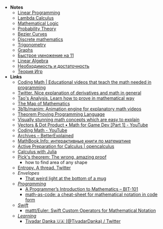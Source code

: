 - **Notes**
	- [Linear Programming](Linear%20Programming.md)
	- [Lambda Calculus](Math/Lambda%20Calculus.md)
	- [Mathematical Logic](Math/Mathematical%20Logic.md)
	- [Probability Theory](Math/Probability%20Theory.md)
	- [Bezier Curves](Math/Bezier%20Curves.md)
	- [Discrete mathematics](Discrete%20mathematics.md)
	- [Trigonometry](Math/Trigonometry.md)
	- [Graphs](Math/Graphs.md)
	- [Быстрое умножение на 11](Math/Быстрое%20умножение%20на%2011.md)
	- [Linear Algebra](Math/Linear%20Algebra.md)
	- [Необходимость и достаточность](Math/Необходимость%20и%20достаточность.md)
	- [Теория Игр](Math/Теория%20Игр.md)
- **Links**
	- [Coding Math | Educational videos that teach the math needed in programming](http://www.codingmath.com)
	- [Twitter. Nice explanation of derivatives and math in general](https://twitter.com/dan_abramov/status/1439569980341821444)
	- [Tao's Analysis. Learn how to prove in mathematical way](https://lms.umb.sk/pluginfile.php/111477/mod_page/content/5/TerenceTao_Analysis.I.Third.Edition.pdf)
	- [The Map of Mathematics](https://mathmap.quantamagazine.org/map/)
	- [3b1b/manim: Animation engine for explanatory math videos](https://github.com/3b1b/manim)
	- [Theorem Proving Programming Language](https://leanprover.github.io/theorem_proving_in_lean/introduction.html)
	- [Visually stunning math concepts which are easy to explain](https://math.stackexchange.com/questions/733754/visually-stunning-math-concepts-which-are-easy-to-explain)
	- [Vectors & Dot Product • Math for Game Dev [Part 1] - YouTube](https://www.youtube.com/watch?v=MOYiVLEnhrw)
	- [Coding Math - YouTube](https://www.youtube.com/user/codingmath/videos)
	- [Archives – BetterExplained](https://betterexplained.com/archives/)
	- [MathBook.Info: интерактивные книги по математике](https://mathbook.info/)
	- [Active Preparation for Calculus | opencalculus](https://opencalculus.wordpress.com/2019/01/02/active-preparation-for-calculus/)
	- [Calculus with Julia](https://docs.juliahub.com/CalculusWithJulia/AZHbv/0.0.5/)
	- [Pick's theorem: The wrong, amazing proof](https://www.youtube.com/watch?v=uh-yRNqLpOg)
		- how to find area of any shape
	- [Entropy. A thread. Twitter](https://twitter.com/TivadarDanka/status/1475456688547250176?s=20)
	- *Envelopes*
		- [That weird light at the bottom of a mug](https://www.youtube.com/watch?v=fJWnA4j0_ho)
	- *[Programming](Information%20Technology/Programming.md)*
		- [A Programmer’s Introduction to Mathematics – BIT-101](https://www.bit-101.com/blog/2021/08/a-programmers-introduction-to-mathematics/)
		- [math-as-code: a cheat-sheet for mathematical notation in code form](https://github.com/Jam3/math-as-code)
	- *[Swift](Information%20Technology/Programming/Swift.md)*
		- [mattt/Euler: Swift Custom Operators for Mathematical Notation](https://github.com/mattt/Euler)
	- *[Learning](Learning.md)*
		- [Tivadar Danka 🇺🇦 (@TivadarDanka) / Twitter](https://twitter.com/TivadarDanka)
